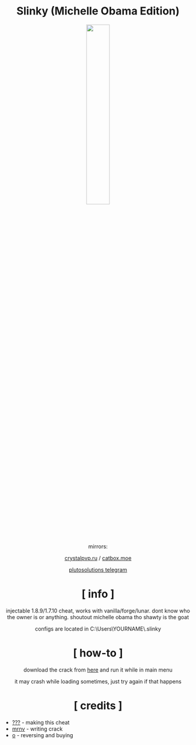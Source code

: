 <div align="center">

# Slinky (Michelle Obama Edition)

<img src="https://crystalpvp.ru/slinky/pizdos.gif" width="35%" />

mirrors:
  
[crystalpvp.ru](https://crystalpvp.ru/slinky/) / [catbox.moe](https://files.catbox.moe/bw6tkc.zip)

[plutosolutions telegram](https://t.me/plutosolutions)

# [ info ]

injectable 1.8.9/1.7.10 cheat, works with vanilla/forge/lunar. dont know who the owner is or anything. shoutout michelle obama tho shawty is the goat

configs are located in C:\\Users\\YOURNAME\\.slinky

# [ how-to ]

download the crack from [here](https://github.com/PlutoSolutions/Slinky/releases/latest) and run it while in main menu

it may crash while loading sometimes, just try again if that happens

# [ credits ]

</div>

+ [???](https://slinky.gg) - making this cheat
+ [mrnv](https://github.com/mr-nv) - writing crack
+ [o](https://github.com/frog) - reversing and buying
